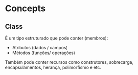 # Concepts

## Class

É um tipo estruturado que pode conter (membros):

- Atributos (dados / campos)
- Métodos (funções/ operações)

Também pode conter recursos como construtores, sobrecarga, encapsulamentos, herança, polimorfismo e etc.


